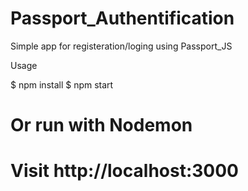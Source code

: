 # Passport_Authentification
Simple app for registeration/loging using Passport_JS


Usage 

$ npm install
$ npm start
# Or run with Nodemon


# Visit http://localhost:3000
